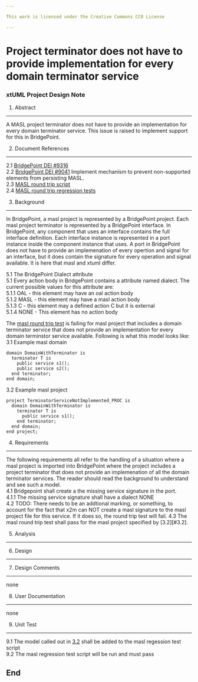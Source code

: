 ```yaml
---

This work is licensed under the Creative Commons CC0 License

---
```


# Project terminator does not have to provide implementation for every domain terminator service
### xtUML Project Design Note


1. Abstract
-----------
A MASL project terminator does not have to provide an implementation for every domain terminator service. 
This issue is raised to implement support for this in BridgePoint.  

2. Document References
----------------------
<a id="2.1"></a>2.1 [BridgePoint DEI #9316](https://support.onefact.net/issues/9316)  
<a id="2.2"></a>2.2 [BridgePoint DEI #9041](https://support.onefact.net/issues/9041) 
Implement mechanism to prevent non-supported elements from persisting MASL.  
<a id="2.3"></a>2.3 [MASL round trip script](https://github.com/xtuml/mc/blob/master/bin/masl_round_trip)  
<a id="2.4"></a>2.4 [MASL round trip regression tests](https://github.com/xtuml/models/blob/master/masl/test/regression_test)  

3. Background
-------------
In BridgePoint, a masl project is represented by a BridgePoint project. Each masl project terminator is represented by a
BridgePoint interface. In BridgePoint, any component that uses an interface contains the full interface definition. Each 
interface instance is represented in a port instance inside the component instance that uses.  A port in BridgePoint 
does not have to provide an implemenation of every opertion and signal for an interface, but it does 
contain the signature for every operation and signal available. It is here that masl and xtuml differ.  

5.1 The BridgePoint Dialect attribute  
5.1 Every action body in BridgePoint contains a attribute named dialect. The current possible values for this attribute are:  
5.1.1 OAL - this element may have an oal action body  
5.1.2 MASL - this element may have a masl action body  
5.1.3 C - this element may a defined action C but it is external  
5.1.4 NONE - This element has no action body  

The [masl round trip test](https://github.com/xtuml/mc/blob/master/bin/masl_round_trip) is failing for masl project 
that includes a domain terminator service that does not provide an implementation for every domain terminstor 
service available. Following is what this model looks like:  
<a id="3.1"></a>3.1 Example masl domain  
```
domain DomainWithTerminator is 
  terminator T is
    public service s1();
    public service s2();
  end terminator;
end domain;
```  

<a id="3.2"></a>3.2 Example masl project  
```
project TerminatorServiceNotImplemented_PROC is
  domain DomainWithTerminator is 
    terminator T is
      public service s1();
    end terminator;
  end domain;
end project;
```  

4. Requirements
---------------
The following requirements all refer to the handling of a situation where a masl project is imported into 
BridgePoint where the project includes a project terminator that does not provide an implemenation of all 
the domain terminator services. The reader should read the background to understand and see such a model.  
4.1 Bridgepoint shall create a the missing service signature in the port.  
4.1.1 The missing service signature shall have a dialect NONE   
4.2 TODO: There needs to be an addtional marking, or something, to account for the fact that x2m can NOT 
create a masl signature to the masl project file for this service. If it does so, the round trip test will fail.
4.3 The masl round trip test shall pass for the masl project specified by [3.2][#3.2].

5. Analysis
-----------

6. Design
---------
   

7. Design Comments
------------------
none  

8. User Documentation
---------------------
none  

9. Unit Test
------------
9.1 The model called out in [3.2](#3.2) shall be added to the masl regession test script  
9.2 The masl regression test script will be run and must pass  

End
---

